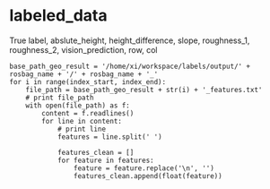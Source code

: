 # labeled_data
True label, abslute_height, height_difference, slope, roughness_1, roughness_2, vision_prediction, row, col

    base_path_geo_result = '/home/xi/workspace/labels/output/' + rosbag_name + '/' + rosbag_name + '_'
    for i in range(index_start, index_end):   
        file_path = base_path_geo_result + str(i) + '_features.txt'
        # print file_path
        with open(file_path) as f:
            content = f.readlines()
            for line in content:
                # print line
                features = line.split(' ')
                
                features_clean = []
                for feature in features:
                    feature = feature.replace('\n', '')
                    features_clean.append(float(feature))
